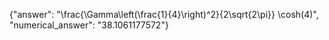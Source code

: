 {"answer": "\\frac{\\Gamma\\left(\\frac{1}{4}\\right)^2}{2\\sqrt{2\\pi}} \\cosh(4)", "numerical_answer": "38.1061177572"}